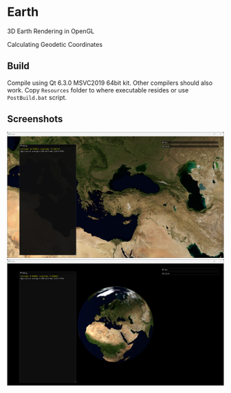 # Earth
3D Earth Rendering in OpenGL

Calculating Geodetic Coordinates

## Build
Compile using Qt 6.3.0 MSVC2019 64bit kit. Other compilers should also work. Copy `Resources` folder to where executable resides or use `PostBuild.bat` script. 

## Screenshots
![](Screenshot_1.png)
![](Screenshot_2.png)
